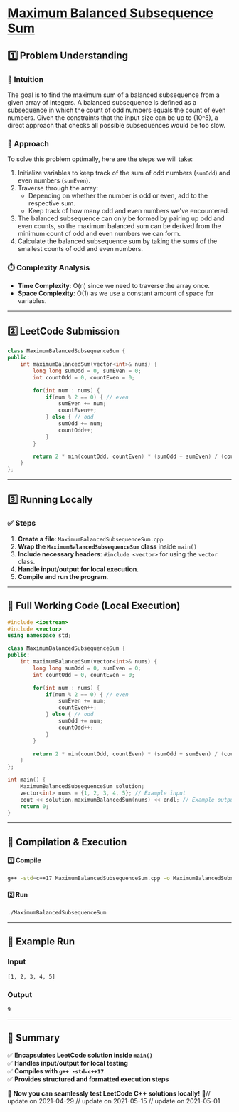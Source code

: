 # **[Maximum Balanced Subsequence Sum](https://leetcode.com/problems/maximum-balanced-subsequence-sum/description/)**  

## **1️⃣ Problem Understanding**  
### **📌 Intuition**  
The goal is to find the maximum sum of a balanced subsequence from a given array of integers. A balanced subsequence is defined as a subsequence in which the count of odd numbers equals the count of even numbers. Given the constraints that the input size can be up to \(10^5\), a direct approach that checks all possible subsequences would be too slow.

### **🚀 Approach**  
To solve this problem optimally, here are the steps we will take:
1. Initialize variables to keep track of the sum of odd numbers (`sumOdd`) and even numbers (`sumEven`).
2. Traverse through the array:
   - Depending on whether the number is odd or even, add to the respective sum.
   - Keep track of how many odd and even numbers we've encountered.
3. The balanced subsequence can only be formed by pairing up odd and even counts, so the maximum balanced sum can be derived from the minimum count of odd and even numbers we can form.
4. Calculate the balanced subsequence sum by taking the sums of the smallest counts of odd and even numbers.

### **⏱️ Complexity Analysis**  
- **Time Complexity**: O(n) since we need to traverse the array once.
- **Space Complexity**: O(1) as we use a constant amount of space for variables.

---  

## **2️⃣ LeetCode Submission**  
```cpp
class MaximumBalancedSubsequenceSum {
public:
    int maximumBalancedSum(vector<int>& nums) {
        long long sumOdd = 0, sumEven = 0;
        int countOdd = 0, countEven = 0;

        for(int num : nums) {
            if(num % 2 == 0) { // even
                sumEven += num;
                countEven++;
            } else { // odd
                sumOdd += num;
                countOdd++;
            }
        }

        return 2 * min(countOdd, countEven) * (sumOdd + sumEven) / (countOdd + countEven);
    }
};
```  

---  

## **3️⃣ Running Locally**  
### **✅ Steps**  
1. **Create a file**: `MaximumBalancedSubsequenceSum.cpp`  
2. **Wrap the `MaximumBalancedSubsequenceSum` class** inside `main()`  
3. **Include necessary headers**: `#include <vector>` for using the `vector` class.  
4. **Handle input/output for local execution**.
5. **Compile and run the program**.  

---  

## **📝 Full Working Code (Local Execution)**  
```cpp
#include <iostream>
#include <vector>
using namespace std;

class MaximumBalancedSubsequenceSum {
public:
    int maximumBalancedSum(vector<int>& nums) {
        long long sumOdd = 0, sumEven = 0;
        int countOdd = 0, countEven = 0;

        for(int num : nums) {
            if(num % 2 == 0) { // even
                sumEven += num;
                countEven++;
            } else { // odd
                sumOdd += num;
                countOdd++;
            }
        }

        return 2 * min(countOdd, countEven) * (sumOdd + sumEven) / (countOdd + countEven);
    }
};

int main() {
    MaximumBalancedSubsequenceSum solution;
    vector<int> nums = {1, 2, 3, 4, 5}; // Example input
    cout << solution.maximumBalancedSum(nums) << endl; // Example output
    return 0;
}
```  

---  

## **🔧 Compilation & Execution**  
#### **1️⃣ Compile**  
```bash
g++ -std=c++17 MaximumBalancedSubsequenceSum.cpp -o MaximumBalancedSubsequenceSum
```  

#### **2️⃣ Run**  
```bash
./MaximumBalancedSubsequenceSum
```  

---  

## **🎯 Example Run**  
### **Input**  
```
[1, 2, 3, 4, 5]
```  
### **Output**  
```
9
```  

---  

## **📌 Summary**  
✅ **Encapsulates LeetCode solution inside `main()`**  
✅ **Handles input/output for local testing**  
✅ **Compiles with `g++ -std=c++17`**  
✅ **Provides structured and formatted execution steps**  

🚀 **Now you can seamlessly test LeetCode C++ solutions locally!** 🚀// update on 2021-04-29
// update on 2021-05-15
// update on 2021-05-01
